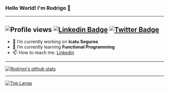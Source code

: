 ### Hello World! I'm Rodrigo 👋
----
![Profile views](https://komarev.com/ghpvc/?username=rodrigodosanjosoliveira&style=flat-square)
[![Linkedin Badge](https://img.shields.io/badge/-LinkedIn-blue?style=flat-square&logo=Linkedin&logoColor=white&link=https://www.linkedin.com/in/rodrigodosanjosoliveira/)](https://www.linkedin.com/in/rodrigodosanjosoliveira/)
[![Twitter Badge](https://img.shields.io/badge/-Twitter-1ca0f1?style=flat-square&labelColor=1ca0f1&logo=twitter&logoColor=white&link=https://twitter.com/orodrygw)](https://twitter.com/orodrygw)
----
- 🔭 I’m currently working on **Icatu Seguros**
- 🌱 I’m currently learning **Functional Programming**
- 📫 How to reach me: [Linkedin](https://www.linkedin.com/in/rodrigodosanjosoliveira/)


----
[![Rodrigo's github stats](https://github-readme-stats.vercel.app/api?username=rodrigodosanjosoliveira&hide=stars,contribs&show_icons=true&count_private=true)](https://github.com/rodrigodosanjosoliveira/github-readme-stats)

----
[![Top Langs](https://github-readme-stats.vercel.app/api/top-langs/?username=rodrigodosanjosoliveira&layout=compact)](https://github.com/rodrigodosanjosoliveira/github-readme-stats)

<!--
### Language and Tools:


<code><img height="20" src="https://visualstudio.microsoft.com/wp-content/uploads/2019/09/VSforMacIcon2019-2.svg" alt="Visual Studio for Mac"></code>
<code><img height="20" src="https://encrypted-tbn0.gstatic.com/images?q=tbn%3AANd9GcR8j939O1D_T0vpNC61r6ndjVdx5PlAMdnkgQ&usqp=CAU"></code>
<code><img height="20" src="https://raw.githubusercontent.com/github/explore/5c058a388828bb5fde0bcafd4bc867b5bb3f26f3/topics/graphql/graphql.png"></code>
**rodrigodosanjosoliveira/rodrigodosanjosoliveira** is a ✨ _special_ ✨ repository because its `README.md` (this file) appears on your GitHub profile.

Here are some ideas to get you started:



- 👯 I’m looking to collaborate on ...
- 🤔 I’m looking for help with ...
- 💬 Ask me about ...
- 📫 How to reach me: ...
- 😄 Pronouns: ...
- ⚡ Fun fact: ...
-->
